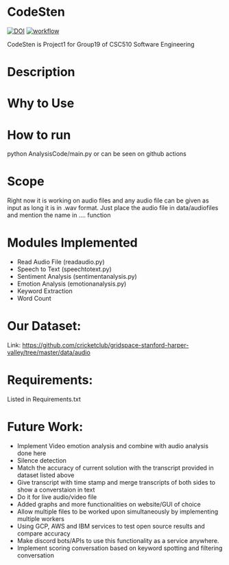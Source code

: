 # CodeSten
[![DOI](https://zenodo.org/badge/545685037.svg)](https://zenodo.org/badge/latestdoi/545685037)
[![workflow](https://github.com/aadiltajani/CodeSten/actions/workflows/main.yml/badge.svg)](https://github.com/aadiltajani/CodeSten/actions)


CodeSten is Project1 for Group19 of CSC510 Software Engineering
# Description


# Why to Use


# How to run
python AnalysisCode/main.py 
or can be seen on github actions

# Scope
Right now it is working on audio files and any audio file can be given as input as long it is in .wav format. Just place the audio file in data/audiofiles and mention the name in .... function


# Modules Implemented
- Read Audio File (readaudio.py)
- Speech to Text (speechtotext.py)
- Sentiment Analysis (sentimentanalysis.py)
- Emotion Analysis (emotionanalysis.py)
- Keyword Extraction
- Word Count

# Our Dataset: 
Link: https://github.com/cricketclub/gridspace-stanford-harper-valley/tree/master/data/audio


# Requirements:
Listed in Requirements.txt





# Future Work: 
- Implement Video emotion analysis and combine with audio analysis done here
- Silence detection
- Match the accuracy of current solution with the transcript provided in dataset listed above
- Give transcript with time stamp and merge transcripts of both sides to show a converstaion in text
- Do it for live audio/video file
- Added graphs and more functionalities on website/GUI of choice
- Allow multiple files to be worked upon simultaneously by implementing multiple workers
- Using GCP, AWS and IBM services to test open source results and compare accuracy
- Make discord bots/APIs to use this functionality as a service anywhere.
- Implement scoring conversation based on keyword spotting and filtering conversation
